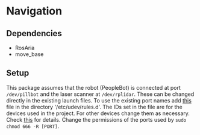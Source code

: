 # Navigation

## Dependencies

- RosAria
- move_base

## Setup
This package assumes that the robot (PeopleBot) is connected at port `/dev/pillbot` and the laser scanner at `/dev/rplidar`. These can be changed directly in the existing launch files.
To use the existing port names add [this](../../ros-independent/99-usb-seriel.rules) file in the directory '/etc/udev/rules.d'. The IDs set in the file are for the devices used in the project. For other devices change them as necessary. Check [this](http://hintshop.ludvig.co.nz/show/persistent-names-usb-serial-devices/) for details. 
Change the permissions of the ports used by `sudo chmod 666 -R [PORT]`.